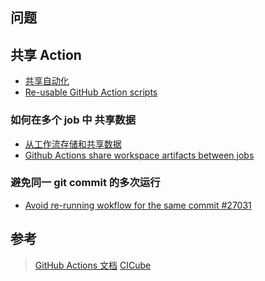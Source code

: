 
## 问题

## 共享 Action

- [共享自动化](https://docs.github.com/zh/actions/sharing-automations)
- [Re-usable GitHub Action scripts](https://github.com/neuroinformatics-unit/actions)

### 如何在多个 job 中 共享数据

- [从工作流存储和共享数据](https://docs.github.com/zh/actions/writing-workflows/choosing-what-your-workflow-does/storing-and-sharing-data-from-a-workflow)
- [Github Actions share workspace artifacts between jobs](https://stackoverflow.com/questions/57498605/github-actions-share-workspace-artifacts-between-jobs)


### 避免同一 git commit 的多次运行

- [Avoid re-running wokflow for the same commit #27031](https://github.com/orgs/community/discussions/27031)



## 参考

> [GitHub Actions 文档](https://docs.github.com/zh/actions)
> [CICube](https://cicube.io/workflow-hub/)
